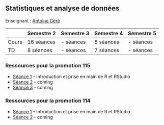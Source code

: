 ## Statistiques et analyse de données 

Enseignant : [Antoine Géré](mailto:a.gere@istom.fr)

|       | Semestre 2 | Semestre 3 | Semestre 4 | Semestre 5 |
|:------|:-----------|:-----------|:-----------|:-----------|
| Cours | 16 séances | - séances  | 8 séances  | - séances  |
| TD    | 8 séances  | - séances  | 7 séances  | - séances  |

### Ressources pour la promotion 115

- [Séance 1](./sTa7/intro_R.md) - Introduction et prise en main de R et RStudio
- [Séance 2](./sTa7/intro_R.md) - coming
- [Séance 3](./sTa7/intro_R.md) - coming

### Ressources pour la promotion 114

- [Séance 1](./sTa7/intro_R.md) - Introduction et prise en main de R et RStudio
- [Séance 2](./sTa7/intro_R.md) - coming



